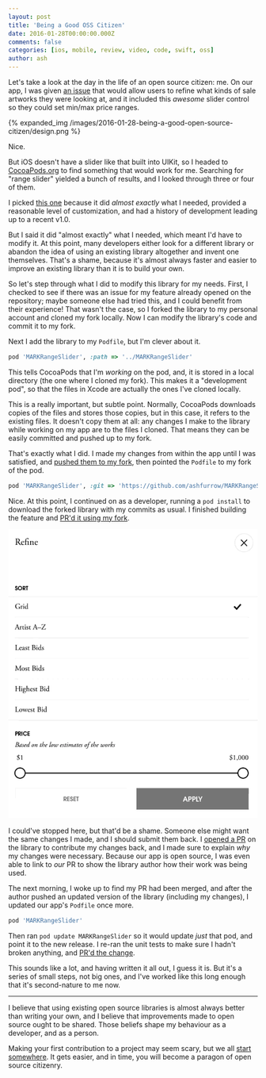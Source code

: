 ```yaml
---
layout: post
title: 'Being a Good OSS Citizen'
date: 2016-01-28T00:00:00.000Z
comments: false
categories: [ios, mobile, review, video, code, swift, oss]
author: ash
---
```


Let's take a look at the day in the life of an open source citizen: me. On our app, I was given [an issue](https://github.com/artsy/eigen/issues/971) that would allow users to refine what kinds of sale artworks they were looking at, and it included this _awesome_ slider control so they could set min/max price ranges.

<!-- more -->

{% expanded_img /images/2016-01-28-being-a-good-open-source-citizen/design.png %}

Nice.

But iOS doesn't have a slider like that built into UIKit, so I headed to [CocoaPods.org](https://cocoapods.org) to find something that would work for me. Searching for "range slider" yielded a bunch of results, and I looked through three or four of them.

I picked [this one](https://cocoapods.org/pods/MARKRangeSlider) because it did _almost exactly_ what I needed, provided a reasonable level of customization, and had a history of development leading up to a recent v1.0.

But I said it did "almost exactly" what I needed, which meant I'd have to modify it. At this point, many developers either look for a different library or abandon the idea of using an existing library altogether and invent one themselves. That's a shame, because it's almost always faster and easier to improve an existing library than it is to build your own.

So let's step through what I did to modify this library for my needs. First, I checked to see if there was an issue for my feature already opened on the repository; maybe someone else had tried this, and I could benefit from their experience! That wasn't the case, so I forked the library to my personal account and cloned my fork locally. Now I can modify the library's code and commit it to my fork. 

Next I add the library to my `Podfile`, but I'm clever about it. 

```rb
pod 'MARKRangeSlider', :path => '../MARKRangeSlider'
```

This tells CocoaPods that I'm _working_ on the pod, and, it is stored in a local directory (the one where I cloned my fork). This makes it a "development pod", so that the files in Xcode are actually the ones I've cloned locally. 

This is a really important, but subtle point. Normally, CocoaPods downloads copies of the files and stores those copies, but in this case, it refers to the existing files. It doesn't copy them at all: any changes I make to the library while working on my app are to the files I cloned. That means they can be easily committed and pushed up to my fork.

That's exactly what I did. I made my changes from within the app until I was satisfied, and [pushed them to my fork](https://github.com/ashfurrow/MARKRangeSlider/commit/aefbeb181b62c8c257a7d0ada1e75834489b1909), then pointed the `Podfile` to my fork of the pod.

```rb
pod 'MARKRangeSlider', :git => 'https://github.com/ashfurrow/MARKRangeSlider.git'
```

Nice. At this point, I continued on as a developer, running a `pod install` to download the forked library with my commits as usual. I finished building the feature and [PR'd it using my fork](https://github.com/artsy/eigen/pull/1075).

![](/images/2016-01-28-being-a-good-open-source-citizen/done.gif)

I could've stopped here, but that'd be a shame. Someone else might want the same changes I made, and I should submit them back. I [opened a PR](https://github.com/vadymmarkov/MARKRangeSlider/pull/22) on the library to contribute my changes back, and I made sure to explain _why_ my changes were necessary. Because our app is open source, I was even able to link to _our_ PR to show the library author how their work was being used.

The next morning, I woke up to find my PR had been merged, and after the author pushed an updated version of the library (including my changes), I updated our app's `Podfile` once more.

```rb
pod 'MARKRangeSlider'
```

Then ran `pod update MARKRangeSlider` so it would update _just_ that pod, and point it to the new release. I re-ran the unit tests to make sure I hadn't broken anything, and [PR'd the change](https://github.com/artsy/eigen/pull/1077).

This sounds like a lot, and having written it all out, I guess it is. But it's a series of small steps, not big ones, and I've worked like this long enough that it's second-nature to me now.

---

I believe that using existing open source libraries is almost always better than writing your own, and I believe that improvements made to open source ought to be shared. Those beliefs shape my behaviour as a developer, and as a person. 

Making your first contribution to a project may seem scary, but we all [start somewhere](https://github.com/B-Sides/ELCSlider/pull/1). It gets easier, and in time, you will become a paragon of open source citizenry.
